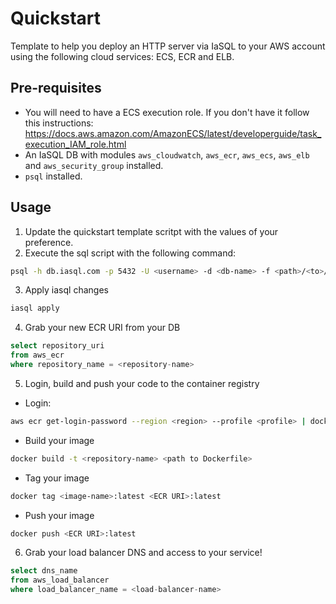 # Quickstart

Template to help you deploy an HTTP server via IaSQL to your AWS account using the following cloud services: ECS, ECR and ELB.

## Pre-requisites

  - You will need to have a ECS execution role. If you don't have it follow this instructions: https://docs.aws.amazon.com/AmazonECS/latest/developerguide/task_execution_IAM_role.html
  - An IaSQL DB with modules `aws_cloudwatch`, `aws_ecr`, `aws_ecs`, `aws_elb` and `aws_security_group` installed.
  - `psql` installed.
  
## Usage

  1. Update the quickstart template scritpt with the values of your preference.
  2. Execute the sql script with the following command:
  ```sh
  psql -h db.iasql.com -p 5432 -U <username> -d <db-name> -f <path>/<to>/quickstart.sql
  ```

  3. Apply iasql changes
  ```sh
  iasql apply
  ```
  
  4. Grab your new ECR URI from your DB 
  ```sql
  select repository_uri
  from aws_ecr
  where repository_name = <repository-name>
  ```

  5. Login, build and push your code to the container registry

  - Login:
  
  ```sh
  aws ecr get-login-password --region <region> --profile <profile> | docker login --username AWS --password-stdin <ECR URI>
  ```

  - Build your image

  ```sh
  docker build -t <repository-name> <path to Dockerfile>
  ```

  - Tag your image

  ```sh
  docker tag <image-name>:latest <ECR URI>:latest
  ```

  - Push your image

  ```sh
  docker push <ECR URI>:latest
  ```
  
  6. Grab your load balancer DNS and access to your service!
  ```sql
  select dns_name
  from aws_load_balancer
  where load_balancer_name = <load-balancer-name>
  ```
